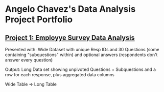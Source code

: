 # Angelo Chavez's Data Analysis Project Portfolio

## [Project 1: Employye Survey Data Analysis](https://www.kaggle.com/angelochavez/employee-survey-data-analysis)

Presented with: Wide Dataset with unique Resp IDs and 30 Questions (some containing "subquestions" within) and optional answers (respondents don't answer every question)

Output: Long Data set showing unpivoted Questions + Subquestions and a row for each response, plus aggregated data columns

Wide Table => Long Table
